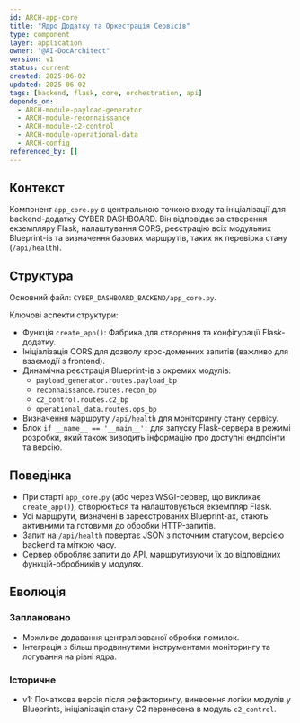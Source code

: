 ```yaml
---
id: ARCH-app-core
title: "Ядро Додатку та Оркестрація Сервісів"
type: component
layer: application
owner: "@AI-DocArchitect"
version: v1
status: current
created: 2025-06-02
updated: 2025-06-02
tags: [backend, flask, core, orchestration, api]
depends_on:
  - ARCH-module-payload-generator
  - ARCH-module-reconnaissance
  - ARCH-module-c2-control
  - ARCH-module-operational-data
  - ARCH-config
referenced_by: []
---
```

## Контекст
Компонент `app_core.py` є центральною точкою входу та ініціалізації для backend-додатку CYBER DASHBOARD. Він відповідає за створення екземпляру Flask, налаштування CORS, реєстрацію всіх модульних Blueprint-ів та визначення базових маршрутів, таких як перевірка стану (`/api/health`).

## Структура
Основний файл: `CYBER_DASHBOARD_BACKEND/app_core.py`.

Ключові аспекти структури:
- Функція `create_app()`: Фабрика для створення та конфігурації Flask-додатку.
- Ініціалізація CORS для дозволу крос-доменних запитів (важливо для взаємодії з frontend).
- Динамічна реєстрація Blueprint-ів з окремих модулів:
    - `payload_generator.routes.payload_bp`
    - `reconnaissance.routes.recon_bp`
    - `c2_control.routes.c2_bp`
    - `operational_data.routes.ops_bp`
- Визначення маршруту `/api/health` для моніторингу стану сервісу.
- Блок `if __name__ == '__main__':` для запуску Flask-сервера в режимі розробки, який також виводить інформацію про доступні ендпоінти та версію.

## Поведінка
- При старті `app_core.py` (або через WSGI-сервер, що викликає `create_app()`), створюється та налаштовується екземпляр Flask.
- Усі маршрути, визначені в зареєстрованих Blueprint-ах, стають активними та готовими до обробки HTTP-запитів.
- Запит на `/api/health` повертає JSON з поточним статусом, версією backend та міткою часу.
- Сервер обробляє запити до API, маршрутизуючи їх до відповідних функцій-обробників у модулях.

## Еволюція
### Заплановано
- Можливе додавання централізованої обробки помилок.
- Інтеграція з більш продвинутими інструментами моніторингу та логування на рівні ядра.
### Історичне
- v1: Початкова версія після рефакторингу, винесення логіки модулів у Blueprints, ініціалізація стану C2 перенесена в модуль `c2_control`. 